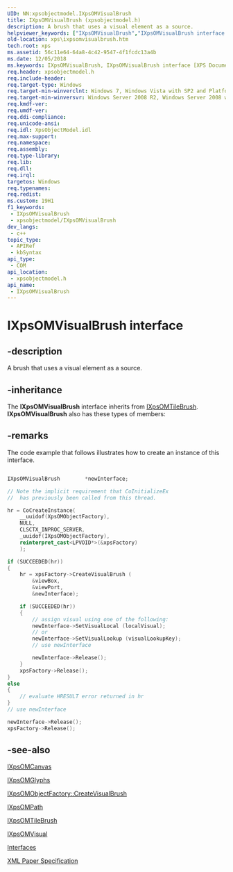```yaml
---
UID: NN:xpsobjectmodel.IXpsOMVisualBrush
title: IXpsOMVisualBrush (xpsobjectmodel.h)
description: A brush that uses a visual element as a source.
helpviewer_keywords: ["IXpsOMVisualBrush","IXpsOMVisualBrush interface [XPS Documents and Packaging]","IXpsOMVisualBrush interface [XPS Documents and Packaging]","described","xps.ixpsomvisualbrush","xpsobjectmodel/IXpsOMVisualBrush"]
old-location: xps\ixpsomvisualbrush.htm
tech.root: xps
ms.assetid: 56c11e64-64a8-4c42-9547-4f1fcdc13a4b
ms.date: 12/05/2018
ms.keywords: IXpsOMVisualBrush, IXpsOMVisualBrush interface [XPS Documents and Packaging], IXpsOMVisualBrush interface [XPS Documents and Packaging],described, xps.ixpsomvisualbrush, xpsobjectmodel/IXpsOMVisualBrush
req.header: xpsobjectmodel.h
req.include-header: 
req.target-type: Windows
req.target-min-winverclnt: Windows 7, Windows Vista with SP2 and Platform Update for Windows Vista [desktop apps \| UWP apps]
req.target-min-winversvr: Windows Server 2008 R2, Windows Server 2008 with SP2 and Platform Update for Windows Server 2008 [desktop apps \| UWP apps]
req.kmdf-ver: 
req.umdf-ver: 
req.ddi-compliance: 
req.unicode-ansi: 
req.idl: XpsObjectModel.idl
req.max-support: 
req.namespace: 
req.assembly: 
req.type-library: 
req.lib: 
req.dll: 
req.irql: 
targetos: Windows
req.typenames: 
req.redist: 
ms.custom: 19H1
f1_keywords:
 - IXpsOMVisualBrush
 - xpsobjectmodel/IXpsOMVisualBrush
dev_langs:
 - c++
topic_type:
 - APIRef
 - kbSyntax
api_type:
 - COM
api_location:
 - xpsobjectmodel.h
api_name:
 - IXpsOMVisualBrush
---
```


# IXpsOMVisualBrush interface


## -description

A brush that uses a visual element as a source.

## -inheritance

The <b>IXpsOMVisualBrush</b> interface inherits from <a href="/windows/desktop/api/xpsobjectmodel/nn-xpsobjectmodel-ixpsomtilebrush">IXpsOMTileBrush</a>. <b>IXpsOMVisualBrush</b> also has these types of members:

## -remarks

The code example that follows illustrates how to create an instance of  this interface.


```cpp

IXpsOMVisualBrush        *newInterface;

// Note the implicit requirement that CoInitializeEx 
//  has previously been called from this thread.

hr = CoCreateInstance(
    __uuidof(XpsOMObjectFactory),
    NULL,
    CLSCTX_INPROC_SERVER,
    _uuidof(IXpsOMObjectFactory),
    reinterpret_cast<LPVOID*>(&xpsFactory)
    );

if (SUCCEEDED(hr))
{
    hr = xpsFactory->CreateVisualBrush (
        &viewBox,
        &viewPort,
        &newInterface);

    if (SUCCEEDED(hr))
    {
        // assign visual using one of the following:
        newInterface->SetVisualLocal (localVisual);
        // or
        newInterface->SetVisualLookup (visualLookupKey);
        // use newInterface

        newInterface->Release();
    }
    xpsFactory->Release();
}
else
{
    // evaluate HRESULT error returned in hr
}
// use newInterface

newInterface->Release();
xpsFactory->Release();


```

## -see-also

<a href="/windows/desktop/api/xpsobjectmodel/nn-xpsobjectmodel-ixpsomcanvas">IXpsOMCanvas</a>



<a href="/windows/desktop/api/xpsobjectmodel/nn-xpsobjectmodel-ixpsomglyphs">IXpsOMGlyphs</a>



<a href="/windows/desktop/api/xpsobjectmodel/nf-xpsobjectmodel-ixpsomobjectfactory-createvisualbrush">IXpsOMObjectFactory::CreateVisualBrush</a>



<a href="/windows/desktop/api/xpsobjectmodel/nn-xpsobjectmodel-ixpsompath">IXpsOMPath</a>



<a href="/windows/desktop/api/xpsobjectmodel/nn-xpsobjectmodel-ixpsomtilebrush">IXpsOMTileBrush</a>



<a href="/windows/desktop/api/xpsobjectmodel/nn-xpsobjectmodel-ixpsomvisual">IXpsOMVisual</a>



<a href="/previous-versions/windows/desktop/dd316980(v=vs.85)">Interfaces</a>



<a href="https://www.ecma-international.org/activities/XML%20Paper%20Specification/XPS%20Standard%20WD%201.6.pdf">XML Paper Specification</a>
